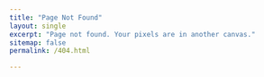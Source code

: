```yaml
---
title: "Page Not Found"
layout: single
excerpt: "Page not found. Your pixels are in another canvas."
sitemap: false
permalink: /404.html

---
```

